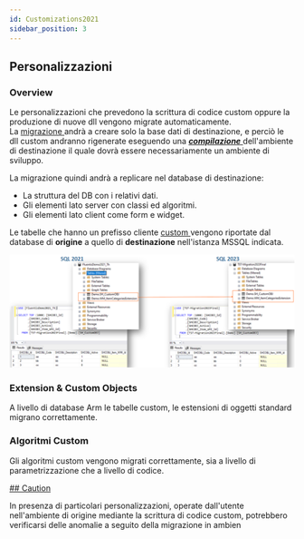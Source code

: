 ```yaml
---
id: Customizations2021
sidebar_position: 3
---
```


## Personalizzazioni
### Overview
Le personalizzazioni che prevedono la scrittura di codice custom oppure la produzione di nuove dll vengono migrate automaticamente.  
La <ins> migrazione </ins> andrà a creare solo la base dati di destinazione, e perciò le dll custom andranno rigenerate eseguendo una <ins> ***compilazione*** </ins> dell'ambiente di destinazione il quale dovrà essere necessariamente un ambiente di sviluppo.

La migrazione quindi andrà a replicare nel database di destinazione:
* La struttura del DB con i relativi dati.
* Gli elementi lato server con classi ed algoritmi.
* Gli elementi lato client come form e widget.  

Le tabelle che hanno un prefisso cliente <ins> custom </ins> vengono riportate dal database di **origine** a quello di **destinazione** nell'istanza MSSQL indicata.     

![](../../../static/images/20250117160959.png)

### Extension & Custom Objects
A livello di database Arm le tabelle custom, le estensioni di oggetti standard migrano correttamente.   

### Algoritmi Custom
Gli algoritmi custom vengono migrati correttamente, sia a livello di parametrizzazione che a livello di codice.  

<ins> ## Caution </ins>

In presenza di particolari personalizzazioni, operate dall'utente nell'ambiente di origine mediante la scrittura di codice custom, potrebbero verificarsi delle anomalie a seguito della migrazione in ambien

